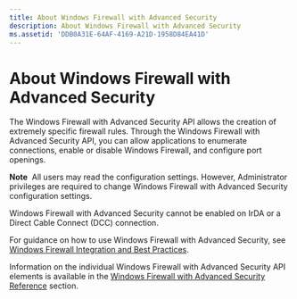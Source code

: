 ```yaml
---
title: About Windows Firewall with Advanced Security
description: About Windows Firewall with Advanced Security
ms.assetid: 'DDB0A31E-64AF-4169-A21D-1958D84EA41D'
---
```


# About Windows Firewall with Advanced Security

The Windows Firewall with Advanced Security API allows the creation of extremely specific firewall rules. Through the Windows Firewall with Advanced Security API, you can allow applications to enumerate connections, enable or disable Windows Firewall, and configure port openings.

**Note**  All users may read the configuration settings. However, Administrator privileges are required to change Windows Firewall with Advanced Security configuration settings.

Windows Firewall with Advanced Security cannot be enabled on IrDA or a Direct Cable Connect (DCC) connection.

For guidance on how to use Windows Firewall with Advanced Security, see [Windows Firewall Integration and Best Practices](windows-firewall-integration-and-best-practices.md).

Information on the individual Windows Firewall with Advanced Security API elements is available in the [Windows Firewall with Advanced Security Reference](windows-firewall-with-advanced-security-reference.md) section.

 

 




